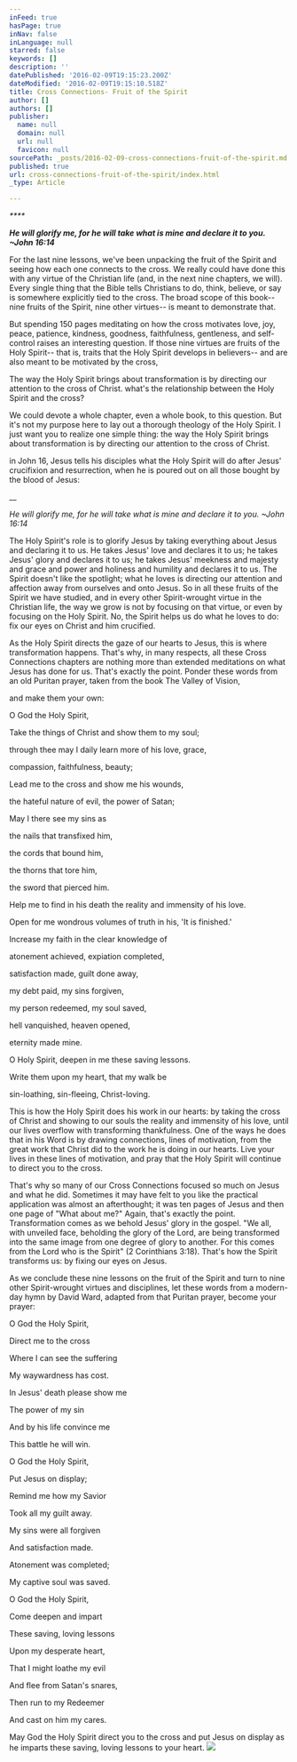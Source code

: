 ```yaml
---
inFeed: true
hasPage: true
inNav: false
inLanguage: null
starred: false
keywords: []
description: ''
datePublished: '2016-02-09T19:15:23.200Z'
dateModified: '2016-02-09T19:15:10.518Z'
title: Cross Connections- Fruit of the Spirit
author: []
authors: []
publisher:
  name: null
  domain: null
  url: null
  favicon: null
sourcePath: _posts/2016-02-09-cross-connections-fruit-of-the-spirit.md
published: true
url: cross-connections-fruit-of-the-spirit/index.html
_type: Article

---
```

_****_

_**He will glorify me, for he will take what is mine and declare it to you. ~John 16:14**_

For the last nine lessons,
we've been unpacking the fruit of the Spirit and seeing how each one connects
to the cross. We really could have done this with any virtue of the Christian
life (and, in the next nine chapters, we will). Every single thing that the
Bible tells Christians to do, think, believe, or say is somewhere explicitly
tied to the cross. The broad scope of this book-- nine fruits of the Spirit,
nine other virtues-- is meant to demonstrate that.

But spending 150 pages
meditating on how the cross motivates love, joy, peace, patience, kindness,
goodness, faithfulness, gentleness, and self-control raises an interesting
question. If those nine virtues are fruits of the Holy Spirit-- that is, traits
that the Holy Spirit develops in believers-- and are also meant to be motivated
by the cross,

The way the Holy Spirit
brings about transformation is by directing our attention to the cross of
Christ. what's the relationship between the Holy Spirit and the cross?

We could devote a whole
chapter, even a whole book, to this question. But it's not my purpose here to
lay out a thorough theology of the Holy Spirit. I just want you to realize one
simple thing: the way the Holy Spirit brings about transformation is by
directing our attention to the cross of Christ.

in John 16, Jesus tells
his disciples what the Holy Spirit will do after Jesus' crucifixion and
resurrection, when he is poured out on all those bought by the blood of Jesus:

__

_He will glorify me, for he will take
what is mine and declare it to you. ~John 16:14_

The Holy Spirit's role is
to glorify Jesus by taking everything about Jesus and declaring it to us. He
takes Jesus' love and declares it to us; he takes Jesus' glory and declares it
to us; he takes Jesus' meekness and majesty and grace and power and holiness
and humility and declares it to us. The Spirit doesn't like the spotlight; what
he loves is directing our attention and affection away from ourselves and onto
Jesus. So in all these fruits of the Spirit we have studied, and in every other
Spirit-wrought virtue in the Christian life, the way we grow is not by focusing
on that virtue, or even by focusing on the Holy Spirit. No, the Spirit helps us
do what he loves to do: fix our eyes on Christ and him crucified.

As the Holy Spirit directs
the gaze of our hearts to Jesus, this is where transformation happens. That's
why, in many respects, all these Cross Connections chapters are nothing more
than extended meditations on what Jesus has done for us. That's exactly the
point. Ponder these words from an old Puritan prayer, taken from the book The
Valley of Vision,

and make them your
own:

O God the Holy Spirit, 

Take the things of Christ
and show them to my soul; 

through thee may I daily
learn more of his love, grace,

compassion, faithfulness,
beauty;

Lead me to the cross and
show me his wounds,

the hateful nature of
evil, the power of Satan;

May I there see my sins as

the nails that transfixed him,

the cords that bound him,

the thorns that tore him,

the sword that pierced him.

Help me to find in his
death the reality and immensity of his love.

Open for me wondrous
volumes of truth in his, 'It is finished.'

Increase my faith in the
clear knowledge of

atonement achieved, expiation completed,

satisfaction made, guilt done away,

my debt paid, my sins forgiven,

my person redeemed, my soul saved,

hell vanquished, heaven opened,

eternity made mine.

O Holy Spirit, deepen in
me these saving lessons.

Write them upon my heart,
that my walk be

sin-loathing, sin-fleeing,
Christ-loving.

This is how the Holy
Spirit does his work in our hearts: by taking the cross of Christ and showing
to our souls the reality and immensity of his love, until our lives overflow
with transforming thankfulness. One of the ways he does that in his Word is by
drawing connections, lines of motivation, from the great work that Christ did
to the work he is doing in our hearts. Live your lives in these lines of
motivation, and pray that the Holy Spirit will continue to direct you to the
cross.

That's why so many of our
Cross Connections focused so much on Jesus and what he did. Sometimes it may
have felt to you like the practical application was almost an afterthought; it
was ten pages of Jesus and then one page of "What about me?" Again,
that's exactly the point. Transformation comes as we behold Jesus' glory in the
gospel. "We all, with unveiled face, beholding the glory of the Lord, are
being transformed into the same image from one degree of glory to another. For
this comes from the Lord who is the Spirit" (2 Corinthians 3:18). That's
how the Spirit transforms us: by fixing our eyes on Jesus.

As we conclude these nine
lessons on the fruit of the Spirit and turn to nine other Spirit-wrought
virtues and disciplines, let these words from a modern-day hymn by David Ward,
adapted from that Puritan prayer, become your prayer:

O God the Holy Spirit,

Direct me to the cross

Where I can see the
suffering

My waywardness has cost.

In Jesus' death please
show me

The power of my sin

And by his life convince
me

This battle he will win.

O God the Holy Spirit,

Put Jesus on display;

Remind me how my Savior

Took all my guilt away.

My sins were all forgiven

And satisfaction made.

Atonement was completed;

My captive soul was saved.

O God the Holy Spirit,

Come deepen and impart

These saving, loving
lessons

Upon my desperate heart,

That I might loathe my
evil

And flee from Satan's
snares,

Then run to my Redeemer

And cast on him my cares.

May God the Holy Spirit
direct you to the cross and put Jesus on display as he imparts these saving,
loving lessons to your heart.
![](https://the-grid-user-content.s3-us-west-2.amazonaws.com/d8c4b736-a039-4459-a43f-058bc17984d3.jpg)